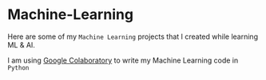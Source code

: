 # Machine-Learning

Here are some of my `Machine Learning` projects that I created while learning ML & AI.

I am using [Google Colaboratory](https://colab.research.google.com/ "Google Colaboratory") to write my Machine Learning code in `Python`
